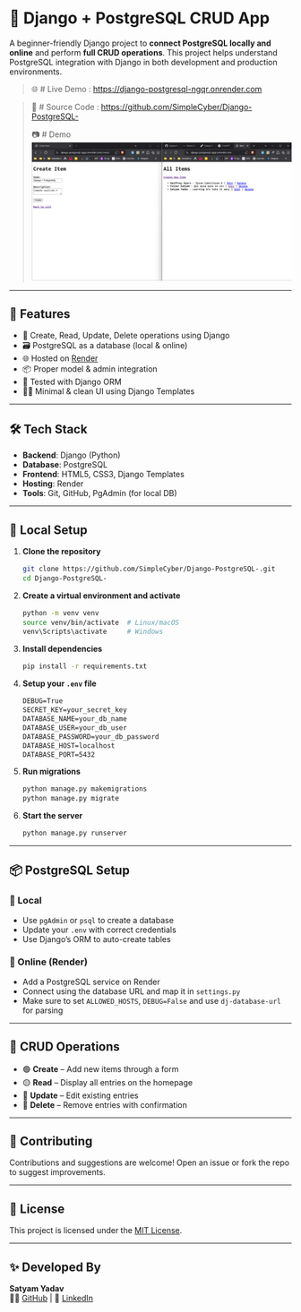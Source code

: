 # 🚀 Django + PostgreSQL CRUD App
A beginner-friendly Django project to **connect PostgreSQL locally and online** and perform **full CRUD operations**. This project helps understand PostgreSQL integration with Django in both development and production environments.

> 🌐 # Live Demo : https://django-postgresql-ngqr.onrender.com

> 📁 # Source Code : https://github.com/SimpleCyber/Django-PostgreSQL-
> 
> 📷 # Demo
![App Screenshot](image.png)

---

## 📌 Features

- 🔄 Create, Read, Update, Delete operations using Django
- 🗃️ PostgreSQL as a database (local & online)
- 🌐 Hosted on [Render](https://render.com)
- 📦 Proper model & admin integration
- 🧪 Tested with Django ORM
- 🧑‍💻 Minimal & clean UI using Django Templates

---

## 🛠️ Tech Stack

- **Backend**: Django (Python)
- **Database**: PostgreSQL
- **Frontend**: HTML5, CSS3, Django Templates
- **Hosting**: Render
- **Tools**: Git, GitHub, PgAdmin (for local DB)

---

## 🧰 Local Setup

1. **Clone the repository**
   ```bash
   git clone https://github.com/SimpleCyber/Django-PostgreSQL-.git
   cd Django-PostgreSQL-
   ```

2. **Create a virtual environment and activate**
   ```bash
   python -m venv venv
   source venv/bin/activate  # Linux/macOS
   venv\Scripts\activate     # Windows
   ```

3. **Install dependencies**
   ```bash
   pip install -r requirements.txt
   ```

4. **Setup your `.env` file**
   ```
   DEBUG=True
   SECRET_KEY=your_secret_key
   DATABASE_NAME=your_db_name
   DATABASE_USER=your_db_user
   DATABASE_PASSWORD=your_db_password
   DATABASE_HOST=localhost
   DATABASE_PORT=5432
   ```

5. **Run migrations**
   ```bash
   python manage.py makemigrations
   python manage.py migrate
   ```

6. **Start the server**
   ```bash
   python manage.py runserver
   ```

---

## 📦 PostgreSQL Setup

### 🔹 Local

- Use `pgAdmin` or `psql` to create a database
- Update your `.env` with correct credentials
- Use Django’s ORM to auto-create tables

### 🔹 Online (Render)

- Add a PostgreSQL service on Render
- Connect using the database URL and map it in `settings.py`
- Make sure to set `ALLOWED_HOSTS`, `DEBUG=False` and use `dj-database-url` for parsing

---

## 🧪 CRUD Operations

- 🟢 **Create** – Add new items through a form
- 🟡 **Read** – Display all entries on the homepage
- 🔵 **Update** – Edit existing entries
- 🔴 **Delete** – Remove entries with confirmation

---

## 🤝 Contributing

Contributions and suggestions are welcome! Open an issue or fork the repo to suggest improvements.

---

## 📄 License

This project is licensed under the [MIT License](LICENSE).

---

## ✨ Developed By

**Satyam Yadav**  
👨‍💻 [GitHub](https://github.com/SimpleCyber) | 💼 [LinkedIn](https://www.linkedin.com/in/satyam-yada/)
